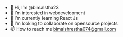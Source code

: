 - 👋 Hi, I’m @bimalstha23
- 👀 I’m interested in webdevelopment
- 🌱 I’m currently learning React Js
- 💞️ I’m looking to collaborate on opensource projects
- 📫 How to reach me bimalshrestha074@gmail.com

<!---
bimalstha23/bimalstha23 is a ✨ special ✨ repository because its `README.md` (this file) appears on your GitHub profile.
You can click the Preview link to take a look at your changes.
--->
